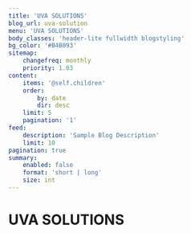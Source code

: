 ```yaml
---
title: 'UVA SOLUTIONS'
blog_url: uva-solution
menu: 'UVA SOLUTIONS'
body_classes: 'header-lite fullwidth blogstyling'
bg_color: '#B4B093'
sitemap:
    changefreq: monthly
    priority: 1.03
content:
    items: '@self.children'
    order:
        by: date
        dir: desc
    limit: 5
    pagination: '1'
feed:
    description: 'Sample Blog Description'
    limit: 10
pagination: true
summary:
    enabled: false
    format: 'short | long'
    size: int
---
```


# UVA SOLUTIONS